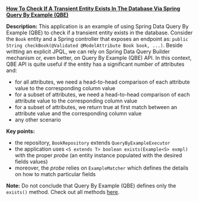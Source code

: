 **[How To Check If A Transient Entity Exists In The Database Via Spring Query By Example (QBE)](https://github.com/andreipall/Spring-Boot-JPA/tree/master/HibernateSpringBootExampleApi)**
  
**Description:** This application is an example of using Spring Data Query By Example (QBE) to check if a transient entity exists in the database. Consider the `Book` entity and a Spring controller that exposes an endpoint as: `public String checkBook(@Validated @ModelAttribute Book book, ...)`. Beside writting an explicit JPQL, we can rely on Spring Data Query Builder mechanism or, even better, on Query By Example (QBE) API. In this context, QBE API is quite useful if the entity has a significant number of attributes and:

- for all attributes, we need a head-to-head comparison of each attribute value to the corresponding column value
- for a subset of attributes, we need a head-to-head comparison of each attribute value to the corresponding column value
- for a subset of attributes, we return true at first match between an attribute value and the corresponding column value
- any other scenario

**Key points:**
- the repository, `BookRepository` extends `QueryByExampleExecutor`
- the application uses `<S extends T> boolean exists(Example<S> exmpl)` with the proper *probe* (an entity instance populated with the desired fields values)
- moreover, the *probe* relies on `ExampleMatcher` which defines the details on how to match particular fields

**Note:** Do not conclude that Query By Example (QBE) defines only the `exists()` method. Check out all methods [here](https://docs.spring.io/spring-data/commons/docs/current/api/org/springframework/data/repository/query/QueryByExampleExecutor.html).
